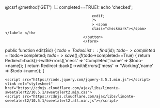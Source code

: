 <form action="{{route('todos.edit',$temp['id']) }}" method="POST">
                                            @csrf
                                            @method('GET')
                                            <input type="hidden" name="id" value="{{$temp->id}}" />
                                            <label class="customcheckbox m-b-20"><input type="checkbox" onclick="this.form.submit()"
                                            <?php 
                                            if ($temp->completed==TRUE):
                                                echo 'checked';
                                            
                                            endif;
                                            ?>
                                            > <span
                                            class="checkmark"></span> </label> </th>
                                        </button>
                                        </form>
                                        
public function edit($id)
    {
        $todo=TodosList::find($id);
        $todo->completed=!$todo->completed;
        $todo->save();
        if($todo->completed==True)
        {
            return Redirect::back()->withErrors(['mess' => 'Completed','name' => $todo->name]);
        }
        return Redirect::back()->withErrors(['mess' => 'Working','name' => $todo->name]);
    }
    
    <script src="https://code.jquery.com/jquery-3.5.1.min.js"></script>
    <link rel="stylesheet" href="https://cdnjs.cloudflare.com/ajax/libs/limonte-sweetalert2/10.5.1/sweetalert2.min.css">
    <script src="https://cdnjs.cloudflare.com/ajax/libs/limonte-sweetalert2/10.5.1/sweetalert2.all.min.js"></script>
